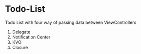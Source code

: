 # Todo-List

Todo List with four way of passing data between ViewControllers

1. Delegate
2. Notification Center
3. KVO
4. Closure
